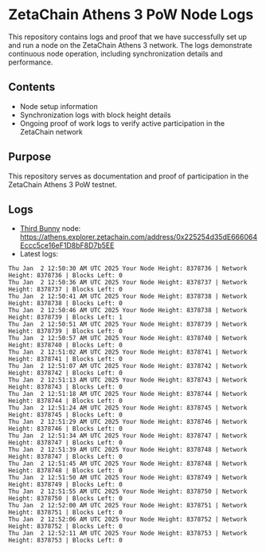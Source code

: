 # ZetaChain Athens 3 PoW Node Logs
This repository contains logs and proof that we have successfully set up and run a node on the ZetaChain Athens 3 network. The logs demonstrate continuous node operation, including synchronization details and performance.

## Contents
- Node setup information
- Synchronization logs with block height details
- Ongoing proof of work logs to verify active participation in the ZetaChain network

## Purpose
This repository serves as documentation and proof of participation in the ZetaChain Athens 3 PoW testnet.

## Logs

- [Third Bunny](https://thirdbunny.xyz/) node: https://athens.explorer.zetachain.com/address/0x225254d35dE666064Eccc5ce16eF1D8bF8D7b5EE
- Latest logs:
```
Thu Jan  2 12:50:30 AM UTC 2025 Your Node Height: 8378736 | Network Height: 8378736 | Blocks Left: 0
Thu Jan  2 12:50:36 AM UTC 2025 Your Node Height: 8378737 | Network Height: 8378737 | Blocks Left: 0
Thu Jan  2 12:50:41 AM UTC 2025 Your Node Height: 8378738 | Network Height: 8378738 | Blocks Left: 0
Thu Jan  2 12:50:46 AM UTC 2025 Your Node Height: 8378738 | Network Height: 8378739 | Blocks Left: 1
Thu Jan  2 12:50:51 AM UTC 2025 Your Node Height: 8378739 | Network Height: 8378739 | Blocks Left: 0
Thu Jan  2 12:50:57 AM UTC 2025 Your Node Height: 8378740 | Network Height: 8378740 | Blocks Left: 0
Thu Jan  2 12:51:02 AM UTC 2025 Your Node Height: 8378741 | Network Height: 8378741 | Blocks Left: 0
Thu Jan  2 12:51:07 AM UTC 2025 Your Node Height: 8378742 | Network Height: 8378742 | Blocks Left: 0
Thu Jan  2 12:51:13 AM UTC 2025 Your Node Height: 8378743 | Network Height: 8378743 | Blocks Left: 0
Thu Jan  2 12:51:18 AM UTC 2025 Your Node Height: 8378744 | Network Height: 8378744 | Blocks Left: 0
Thu Jan  2 12:51:24 AM UTC 2025 Your Node Height: 8378745 | Network Height: 8378745 | Blocks Left: 0
Thu Jan  2 12:51:29 AM UTC 2025 Your Node Height: 8378746 | Network Height: 8378746 | Blocks Left: 0
Thu Jan  2 12:51:34 AM UTC 2025 Your Node Height: 8378747 | Network Height: 8378747 | Blocks Left: 0
Thu Jan  2 12:51:39 AM UTC 2025 Your Node Height: 8378748 | Network Height: 8378747 | Blocks Left: 0
Thu Jan  2 12:51:45 AM UTC 2025 Your Node Height: 8378748 | Network Height: 8378748 | Blocks Left: 0
Thu Jan  2 12:51:50 AM UTC 2025 Your Node Height: 8378749 | Network Height: 8378749 | Blocks Left: 0
Thu Jan  2 12:51:55 AM UTC 2025 Your Node Height: 8378750 | Network Height: 8378750 | Blocks Left: 0
Thu Jan  2 12:52:00 AM UTC 2025 Your Node Height: 8378751 | Network Height: 8378751 | Blocks Left: 0
Thu Jan  2 12:52:06 AM UTC 2025 Your Node Height: 8378752 | Network Height: 8378752 | Blocks Left: 0
Thu Jan  2 12:52:11 AM UTC 2025 Your Node Height: 8378753 | Network Height: 8378753 | Blocks Left: 0
```

